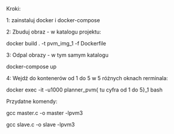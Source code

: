 Kroki:

1: zainstaluj docker i docker-compose

2: Zbuduj obraz - w katalogu projektu:

docker build . -t pvm_img_1 -f Dockerfile

3: Odpal obrazy - w tym samym katalogu

docker-compose up

4: Wejdź do kontenerów od 1 do 5 w 5 różnych oknach rerminala:

docker exec -it -u1000 planner_pvm{ tu cyfra od 1 do 5}_1 bash


Przydatne komendy:

gcc master.c -o master -lpvm3

gcc slave.c -o slave -lpvm3